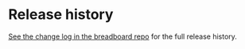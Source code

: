 # Release history
[See the change log in the breadboard repo](https://github.com/human-nature-lab/breadboard2/blob/master/CHANGELOG.md) for the full release history. 
